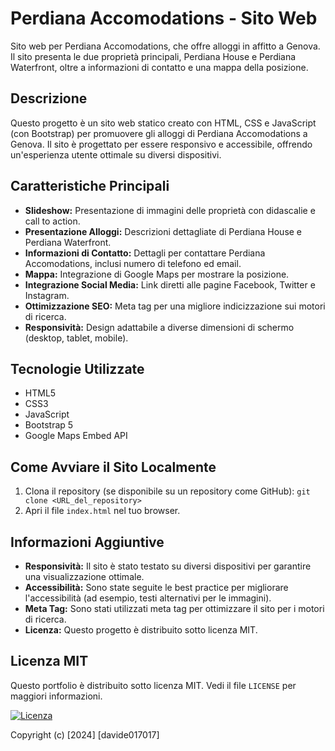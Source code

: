 # Perdiana Accomodations - Sito Web

Sito web per Perdiana Accomodations, che offre alloggi in affitto a Genova. Il sito presenta le due proprietà principali, Perdiana House e Perdiana Waterfront, oltre a informazioni di contatto e una mappa della posizione.

## Descrizione

Questo progetto è un sito web statico creato con HTML, CSS e JavaScript (con Bootstrap) per promuovere gli alloggi di Perdiana Accomodations a Genova. Il sito è progettato per essere responsivo e accessibile, offrendo un'esperienza utente ottimale su diversi dispositivi.

## Caratteristiche Principali

*   **Slideshow:** Presentazione di immagini delle proprietà con didascalie e call to action.
*   **Presentazione Alloggi:** Descrizioni dettagliate di Perdiana House e Perdiana Waterfront.
*   **Informazioni di Contatto:** Dettagli per contattare Perdiana Accomodations, inclusi numero di telefono ed email.
*   **Mappa:** Integrazione di Google Maps per mostrare la posizione.
*   **Integrazione Social Media:** Link diretti alle pagine Facebook, Twitter e Instagram.
*   **Ottimizzazione SEO:** Meta tag per una migliore indicizzazione sui motori di ricerca.
*   **Responsività:** Design adattabile a diverse dimensioni di schermo (desktop, tablet, mobile).

## Tecnologie Utilizzate

*   HTML5
*   CSS3
*   JavaScript
*   Bootstrap 5
*   Google Maps Embed API

## Come Avviare il Sito Localmente

1.  Clona il repository (se disponibile su un repository come GitHub): `git clone <URL_del_repository>`
2.  Apri il file `index.html` nel tuo browser.

## Informazioni Aggiuntive

*   **Responsività:** Il sito è stato testato su diversi dispositivi per garantire una visualizzazione ottimale.
*   **Accessibilità:** Sono state seguite le best practice per migliorare l'accessibilità (ad esempio, testi alternativi per le immagini).
*   **Meta Tag:** Sono stati utilizzati meta tag per ottimizzare il sito per i motori di ricerca.
*   **Licenza:** Questo progetto è distribuito sotto licenza MIT.

## Licenza MIT

Questo portfolio è distribuito sotto licenza MIT. Vedi il file `LICENSE` per maggiori informazioni.

[![Licenza](https://img.shields.io/badge/License-MIT-yellow.svg)](https://opensource.org/licenses/MIT)

Copyright (c) \[2024] \[davide017017]
 
